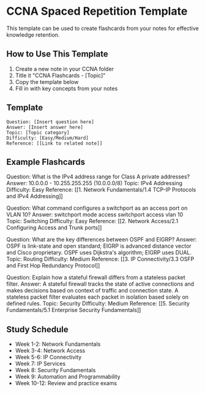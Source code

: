 # CCNA Spaced Repetition Template

This template can be used to create flashcards from your notes for effective knowledge retention.

## How to Use This Template
1. Create a new note in your CCNA folder
2. Title it "CCNA Flashcards - [Topic]" 
3. Copy the template below
4. Fill in with key concepts from your notes

## Template

```
Question: [Insert question here]
Answer: [Insert answer here]
Topic: [Topic category]
Difficulty: [Easy/Medium/Hard]
Reference: [[Link to related note]]
```

## Example Flashcards

Question: What is the IPv4 address range for Class A private addresses?
Answer: 10.0.0.0 - 10.255.255.255 (10.0.0.0/8)
Topic: IPv4 Addressing
Difficulty: Easy
Reference: [[1. Network Fundamentals/1.4 TCP-IP Protocols and IPv4 Addressing]]

Question: What command configures a switchport as an access port on VLAN 10?
Answer: switchport mode access
       switchport access vlan 10
Topic: Switching
Difficulty: Easy
Reference: [[2. Network Access/2.1 Configuring Access and Trunk ports]]

Question: What are the key differences between OSPF and EIGRP?
Answer: OSPF is link-state and open standard; EIGRP is advanced distance vector and Cisco proprietary. OSPF uses Dijkstra's algorithm; EIGRP uses DUAL.
Topic: Routing
Difficulty: Medium
Reference: [[3. IP Connectivity/3.3 OSFP and First Hop Redundancy Protocol]]

Question: Explain how a stateful firewall differs from a stateless packet filter.
Answer: A stateful firewall tracks the state of active connections and makes decisions based on context of traffic and connection state. A stateless packet filter evaluates each packet in isolation based solely on defined rules.
Topic: Security
Difficulty: Medium
Reference: [[5. Security Fundamentals/5.1 Enterprise Security Fundamentals]]

## Study Schedule
- Week 1-2: Network Fundamentals
- Week 3-4: Network Access
- Week 5-6: IP Connectivity
- Week 7: IP Services
- Week 8: Security Fundamentals
- Week 9: Automation and Programmability
- Week 10-12: Review and practice exams
